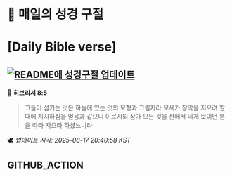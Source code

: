 # 🙏 매일의 성경 구절
# [Daily Bible verse]
## [![README에 성경구절 업데이트](https://github.com/DONGSUKA/first_test/actions/workflows/update-readme-bible.yml/badge.svg)](https://github.com/DONGSUKA/first_test/actions/workflows/update-readme-bible.yml)
<!-- START_BIBLE_VERSE -->
📖 **히브리서 8:5**
> 그들이 섬기는 것은 하늘에 있는 것의 모형과 그림자라 모세가 장막을 지으려 할 때에 지시하심을 얻음과 같으니 이르시되 삼가 모든 것을 산에서 네게 보이던 본을 따라 지으라 하셨느니라

🕊️ _업데이트 시각: 2025-08-17 20:40:58 KST_
  <!-- END_BIBLE_VERSE -->
## GITHUB_ACTION
